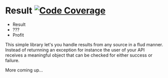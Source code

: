 # Result [![Code Coverage](https://img.shields.io/codecov/c/github/pablisco/result/master.svg)](https://codecov.io/github/pablisco/result?branch=master)


- Result
- ???
- Profit

This simple library let's you handle results from any source in a flud manner. Instead of returnning an exception for 
instance the user of your API receives a meaningful object that can be checked for either success or failure.

More coming up...

